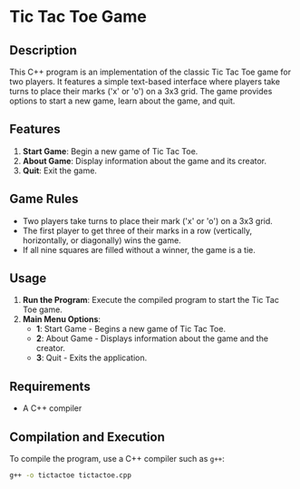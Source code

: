 # Tic Tac Toe Game

## Description
This C++ program is an implementation of the classic Tic Tac Toe game for two players. It features a simple text-based interface where players take turns to place their marks ('x' or 'o') on a 3x3 grid. The game provides options to start a new game, learn about the game, and quit.

## Features
1. **Start Game**: Begin a new game of Tic Tac Toe.
2. **About Game**: Display information about the game and its creator.
3. **Quit**: Exit the game.

## Game Rules
- Two players take turns to place their mark ('x' or 'o') on a 3x3 grid.
- The first player to get three of their marks in a row (vertically, horizontally, or diagonally) wins the game.
- If all nine squares are filled without a winner, the game is a tie.

## Usage
1. **Run the Program**: Execute the compiled program to start the Tic Tac Toe game.
2. **Main Menu Options**:
    - **1**: Start Game - Begins a new game of Tic Tac Toe.
    - **2**: About Game - Displays information about the game and the creator.
    - **3**: Quit - Exits the application.

## Requirements
- A C++ compiler

## Compilation and Execution
To compile the program, use a C++ compiler such as `g++`:
```bash
g++ -o tictactoe tictactoe.cpp
